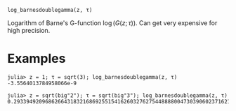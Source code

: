 ```
log_barnesdoublegamma(z, τ)
```

Logarithm of Barne's G-function $\log(G(z; τ))$. Can get very expensive for high precision.

# Examples

```jldoctest
julia> z = 1; τ = sqrt(3); log_barnesdoublegamma(z, τ)
-3.5564013784958066e-9

julia> z = sqrt(big"2"); τ = sqrt(big"3"); log_barnesdoublegamma(z, τ)
0.293394920968626643183216869255154162603276275448888004730390602371621786480874
```
